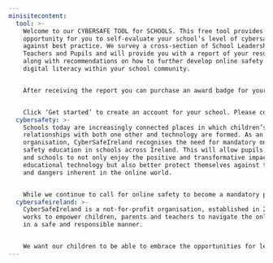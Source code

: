 ```yaml
---
minisitecontent:
  tool: >-
    Welcome to our CYBERSAFE TOOL for SCHOOLS. This free tool provides an
    opportunity for you to self-evaluate your school’s level of cybersafety
    against best practice. We survey a cross-section of School Leadership,
    Teachers and Pupils and will provide you with a report of your results,
    along with recommendations on how to further develop online safety and
    digital literacy within your school community. 


    After receiving the report you can purchase an award badge for your school from CyberSafeIreland to display your school’s commitment to online safety. We have 3 levels of award for schools: CyberChampion, CyberSmart and CyberStarter. This virtual badge can be used for two years on your school website, social media channels and all school communications. If you want to try and aim for a higher award for your school, the tool can be used again for free after 6 months, once you have made changes based on the recommendations in the report. 


    Click ‘Get started’ to create an account for your school. Please contact us directly if you require more information.
  cybersafety: >-
    Schools today are increasingly connected places in which children’s early
    relationships with both one other and technology are formed. As an
    organisation, CyberSafeIreland recognises the need for mandatory online
    safety education in schools across Ireland. This will allow pupils, teachers
    and schools to not only enjoy the positive and transformative impact of
    educational technology but also better protect themselves against the risks
    and dangers inherent in the online world.  


    While we continue to call for online safety to become a mandatory part of the curriculum in primary schools, CyberSafeIreland has developed CYBERSAFE TOOL for SCHOOLS, an online self-assessment tool for measuring school’s understanding of cybersafety against a number of key performance categories. Our goal is to establish a national benchmark for online safety and digital literacy across primary schools in Ireland. 
  cybersafeireland: >-
    CyberSafeIreland is a not-for-profit organisation, established in 2015, that
    works to empower children, parents and teachers to navigate the online world
    in a safe and responsible manner. 


    We want our children to be able to embrace the opportunities for learning and enjoyment that technology can deliver, but we recognise that as parents and educators we have a responsibility to equip them with the tools to stay safe and avoid harm.
---
```

